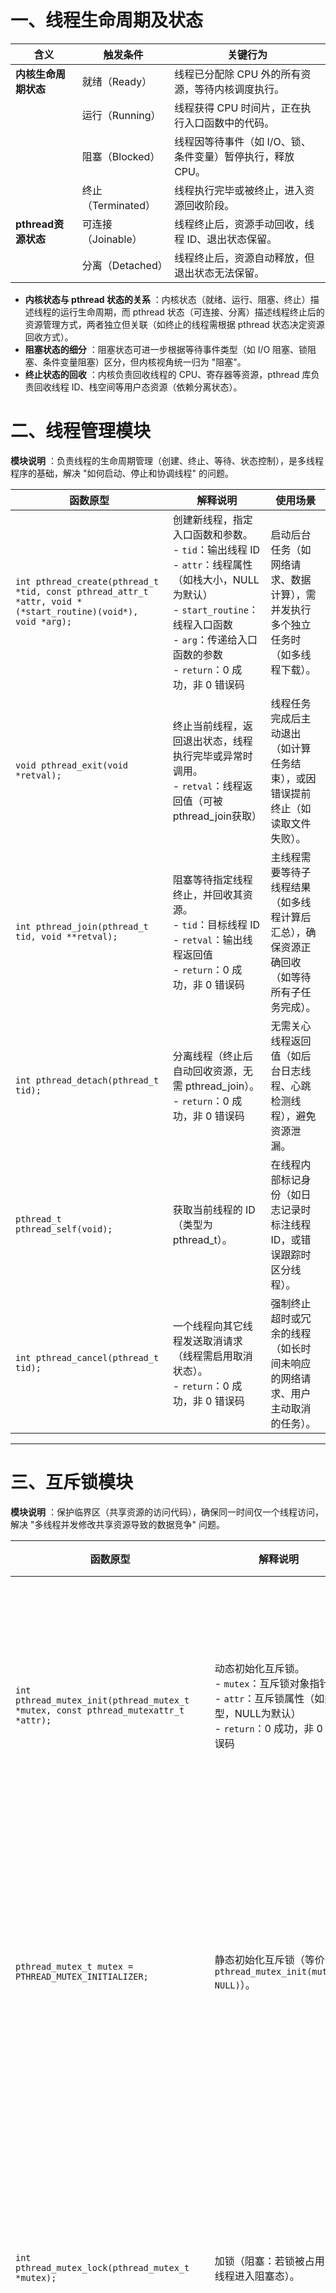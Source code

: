 # **一、线程生命周期及状态**

| **含义**             | **触发条件** | **关键行为**                                         |
| -------------------------- | ------------------ | ---------------------------------------------------------- |
| **内核生命周期状态** | 就绪（Ready）      | 线程已分配除 CPU 外的所有资源，等待内核调度执行。          |
|                            | 运行（Running）    | 线程获得 CPU 时间片，正在执行入口函数中的代码。            |
|                            | 阻塞（Blocked）    | 线程因等待事件（如 I/O、锁、条件变量）暂停执行，释放 CPU。 |
|                            | 终止（Terminated） | 线程执行完毕或被终止，进入资源回收阶段。                   |
| **pthread资源状态**  | 可连接（Joinable） | 线程终止后，资源手动回收，线程 ID、退出状态保留。          |
|                            | 分离（Detached）   | 线程终止后，资源自动释放，但退出状态无法保留。             |

* **内核状态与 pthread 状态的关系** ：内核状态（就绪、运行、阻塞、终止）描述线程的运行生命周期，而 pthread 状态（可连接、分离）描述线程终止后的资源管理方式，两者独立但关联（如终止的线程需根据 pthread 状态决定资源回收方式）。
* **阻塞状态的细分** ：阻塞状态可进一步根据等待事件类型（如 I/O 阻塞、锁阻塞、条件变量阻塞）区分，但内核视角统一归为 "阻塞"。
* **终止状态的回收** ：内核负责回收线程的 CPU、寄存器等资源，pthread 库负责回收线程 ID、栈空间等用户态资源（依赖分离状态）。

# **二、线程管理模块**

**模块说明** ：负责线程的生命周期管理（创建、终止、等待、状态控制），是多线程程序的基础，解决 "如何启动、停止和协调线程" 的问题。

| **函数原型**                                                                                            | **解释说明**                                                                                                                                                                                                                | **使用场景**                                                                         |
| ------------------------------------------------------------------------------------------------------------- | --------------------------------------------------------------------------------------------------------------------------------------------------------------------------------------------------------------------------------- | ------------------------------------------------------------------------------------------ |
| `int pthread_create(pthread_t *tid, const pthread_attr_t *attr, void *(*start_routine)(void*), void *arg);` | 创建新线程，指定入口函数和参数。<br />- `tid`：输出线程 ID<br />- `attr`：线程属性（如栈大小，NULL为默认）<br />- `start_routine`：线程入口函数<br />- `arg`：传递给入口函数的参数<br />- `return`：0 成功，非 0 错误码 | 启动后台任务（如网络请求、数据计算），需并发执行多个独立任务时（如多线程下载）。           |
| `void pthread_exit(void *retval);`                                                                          | 终止当前线程，返回退出状态，线程执行完毕或异常时调用。<br />- `retval`：线程返回值（可被pthread_join获取）                                                                                                                      | 线程任务完成后主动退出（如计算任务结束），或因错误提前终止（如读取文件失败）。             |
| `int pthread_join(pthread_t tid, void **retval);`                                                           | 阻塞等待指定线程终止，并回收其资源。<br />- `tid`：目标线程 ID<br />- `retval`：输出线程返回值<br />- `return`：0 成功，非 0 错误码                                                                                         | 主线程需要等待子线程结果（如多线程计算后汇总），确保资源正确回收（如等待所有子任务完成）。 |
| `int pthread_detach(pthread_t tid);`                                                                        | 分离线程（终止后自动回收资源，无需 pthread_join）。<br />- `return`：0 成功，非 0 错误码                                                                                                                                        | 无需关心线程返回值（如后台日志线程、心跳检测线程），避免资源泄漏。                         |
| `pthread_t pthread_self(void);`                                                                             | 获取当前线程的 ID（类型为 pthread_t）。                                                                                                                                                                                           | 在线程内部标记身份（如日志记录时标注线程 ID，或错误跟踪时区分线程）。                      |
| `int pthread_cancel(pthread_t tid);`                                                                        | 一个线程向其它线程发送取消请求（线程需启用取消状态）。<br />- `return`：0 成功，非 0 错误码                                                                                                                                     | 强制终止超时或冗余的线程（如长时间未响应的网络请求、用户主动取消的任务）。                 |

---

# **三、互斥锁模块**

**模块说明** ：保护临界区（共享资源的访问代码），确保同一时间仅一个线程访问，解决 "多线程并发修改共享资源导致的数据竞争" 问题。

| **函数原型**                                                                   | **解释说明**                                                                                                                           | **使用场景**                                                                 |
| ------------------------------------------------------------------------------------ | -------------------------------------------------------------------------------------------------------------------------------------------- | ---------------------------------------------------------------------------------- |
| `int pthread_mutex_init(pthread_mutex_t *mutex, const pthread_mutexattr_t *attr);` | 动态初始化互斥锁。<br />- `mutex`：互斥锁对象指针<br />- `attr`：互斥锁属性（如类型，NULL为默认）<br />- `return`：0 成功，非 0 错误码 | 需要根据运行时条件创建互斥锁（如动态分配的共享资源，如链表、哈希表）。             |
| `pthread_mutex_t mutex = PTHREAD_MUTEX_INITIALIZER;`                               | 静态初始化互斥锁（等价于 `pthread_mutex_init(mutex, NULL)`）。                                                                             | 互斥锁生命周期与程序一致（如全局变量的锁，如全局计数器、配置参数）。               |
| `int pthread_mutex_lock(pthread_mutex_t *mutex);`                                  | 加锁（阻塞：若锁被占用，线程进入阻塞态）。                                                                                                   | 保护临界区（如共享变量修改、文件写入），确保独占访问（如多线程更新同一个计数器）。 |
| `int pthread_mutex_trylock(pthread_mutex_t *mutex);`                               | 尝试加锁（非阻塞：若锁被占用，返回 `EBUSY`）。                                                                                             | 非强制需要锁时（如尝试获取锁失败后执行其他逻辑，如降级为本地缓存）。               |
| `int pthread_mutex_unlock(pthread_mutex_t *mutex);`                                | 解锁（释放锁，唤醒等待线程）。                                                                                                               | 临界区操作完成后释放锁，允许其他线程访问（如修改完共享变量后释放锁）。             |
| `int pthread_mutex_destroy(pthread_mutex_t *mutex);`                               | 销毁互斥锁（需确保无线程持有锁）。<br />- `return`：0 成功，非 0 错误码                                                                    | 互斥锁不再使用时释放资源（如动态创建的锁，如临时共享资源不再需要时）。             |

---

# **四、条件变量模块**

**模块说明** ：协调线程协作，允许线程等待特定条件满足（需配合互斥锁使用），解决 "线程间需要等待事件触发" 的问题（如生产者 - 消费者模型）。

| **函数原型**                                                                                            | **解释说明**                                                                                                                                                                                                                                                                              | **使用场景**                                                               |
| ------------------------------------------------------------------------------------------------------------- | ----------------------------------------------------------------------------------------------------------------------------------------------------------------------------------------------------------------------------------------------------------------------------------------------- | -------------------------------------------------------------------------------- |
| `int pthread_cond_init(pthread_cond_t *cond, const pthread_condattr_t *attr);`                              | 动态初始化条件变量。<br />- `cond`：条件变量对象指针<br />- `attr`：条件变量属性（如进程共享，NULL为默认）<br />- `return`：0 成功，非 0 错误码                                                                                                                                           | 需要动态创建条件变量（如线程池中的任务队列通知，任务队列为空时消费者等待）。     |
| `pthread_cond_t cond = PTHREAD_COND_INITIALIZER;`                                                           | 静态初始化条件变量（等价于 `pthread_cond_init(cond, NULL)`）。                                                                                                                                                                                                                                | 条件变量生命周期与程序一致（如全局事件通知，如系统资源就绪后通知所有等待线程）。 |
| `int pthread_cond_wait(pthread_cond_t *cond, pthread_mutex_t *mutex);`                                      | 等待条件变量（原子操作：释放锁 → 阻塞 → 唤醒后重新加锁）。必须在持有 `mutex` 时调用                                                                                                                                                                                                         | 线程需要等待特定条件满足（如消费者等待队列非空、生产者等待缓冲区有空位）。       |
| `int pthread_cond_signal(pthread_cond_t *cond);`                                                            | 唤醒一个等待条件变量的线程（若有多个，选择一个）。                                                                                                                                                                                                                                              | 条件满足时通知单个等待线程（如生产者生产数据后唤醒一个消费者处理数据）。         |
| `int pthread_cond_broadcast(pthread_cond_t *cond);`                                                         | 唤醒所有等待条件变量的线程。                                                                                                                                                                                                                                                                    | 条件满足时通知所有等待线程（如系统资源释放后唤醒所有等待的工作线程）。           |
| `int pthread_cond_destroy(pthread_cond_t *cond);`                                                           | 销毁条件变量（需确保无线程等待）。<br />- `return`：0 成功，非 0 错误码                                                                                                                                                                                                                       | 条件变量不再使用时释放资源（如动态创建的条件变量，如临时任务队列不再需要时）。   |
| `int pthread_cond_timedwait(pthread_cond_t *cond, pthread_mutex_t *mutex, const struct timespec *abstime);` | 带超时的条件变量等待<br />- `cond`: 等待的条件变量<br />- `mutex `: 与条件变量关联的互斥锁<br />- `abstime `: 绝对超时时间（相对于 1970-01-01 00:00:00 的时间点），非相对等待时长<br />- `return`: 若被唤醒（条件满足），函数返回 0（成功）; 若超时，函数返回 ETIMEDOUT（超时错误码）。 | 用于在线程间同步时，让线程在指定时间内等待条件满足，避免无限阻塞。               |

---

# **五、读写锁模块**

**模块说明** ：支持 “共享读、独占写”，优化读多写少场景的并发效率，解决 “读操作远多于写操作时互斥锁效率低下” 的问题。

| **函数原型**                                        | **解释说明**                                                        | **使用场景**                                                                 |
| --------------------------------------------------------- | ------------------------------------------------------------------------- | ---------------------------------------------------------------------------------- |
| `int pthread_rwlock_rdlock(pthread_rwlock_t *rwlock);`  | 加读锁（阻塞：若写锁被占用，线程等待）。允许多线程共享读锁                | 读多写少场景（如配置参数读取、缓存查询），提升读并发性能（如多线程读取配置文件）。 |
| `int pthread_rwlock_wrlock(pthread_rwlock_t *rwlock);`  | 加写锁（阻塞：若读锁或写锁被占用，线程等待）。仅允许单线程写锁            | 写操作（如更新配置参数、修改缓存）时需要独占访问（如定时更新配置文件内容）。       |
| `int pthread_rwlock_unlock(pthread_rwlock_t *rwlock);`  | 解锁（读锁或写锁）。                                                      | 读 / 写操作完成后释放锁，允许其他线程访问（如读取或修改完配置后释放锁）。          |
| `int pthread_rwlock_destroy(pthread_rwlock_t *rwlock);` | 销毁读写锁（需确保无线程持有锁）。<br />- `return`：0 成功，非 0 错误码 | 读写锁不再使用时释放资源（如动态创建的读写锁，如临时缓存不再需要时）。             |

---

# **六、线程局部存储模块**

**模块说明** ：为每个线程提供独立的存储区域，避免共享变量的同步开销，解决 "线程需要私有数据" 的问题（如线程私有缓存、日志句柄）。

| **函数原型**                                                         | **解释说明**                                                                                                                                     | **使用场景**                                                         |
| -------------------------------------------------------------------------- | ------------------------------------------------------------------------------------------------------------------------------------------------------ | -------------------------------------------------------------------------- |
| `int pthread_key_create(pthread_key_t *key, void (*destructor)(void*));` | 创建线程局部存储的键。<br />- `key`：输出键<br />- `destructor`：线程终止时释放存储的回调（`NULL`表示无）<br />- `return`：0 成功，非 0 错误码 | 需要为每个线程分配独立数据（如线程私有日志缓冲区、数据库连接句柄）。       |
| `int pthread_setspecific(pthread_key_t key, const void *value);`         | 为当前线程的键设置值（value 为线程私有数据指针）。<br />- `return`：0 成功，非 0 错误码                                                              | 在线程内部存储私有数据（如用户会话信息、临时计算结果）。                   |
| `void *pthread_getspecific(pthread_key_t key);`                          | 获取当前线程的键对应的值（无值返回 NULL）。                                                                                                            | 在线程内部读取之前存储的私有数据（如恢复会话状态、获取缓存）。             |
| `int pthread_key_delete(pthread_key_t key);`                             | 删除键（不自动释放线程存储，需手动清理）。<br />- `return`：0 成功，非 0 错误码                                                                      | 线程局部存储不再使用时释放键资源（如动态创建的键，如临时任务不再需要时）。 |

---

# **七、线程属性模块**

**模块说明** ：配置线程的高级属性（如栈大小、分离状态），满足不同场景的资源需求，解决 "线程需要定制化资源" 的问题（如大栈空间、自动回收）。

| **函数原型**                                                          | **解释说明**                                                                                                         | **使用场景**                                                                     |
| --------------------------------------------------------------------------- | -------------------------------------------------------------------------------------------------------------------------- | -------------------------------------------------------------------------------------- |
| `int pthread_attr_init(pthread_attr_t *attr);`                            | 初始化线程属性对象（默认值：非分离、默认栈大小等）。<br />- `return`：0 成功，非 0 错误码                                | 需要自定义线程属性（如调整栈大小、设置分离状态）时初始化属性对象（如创建大栈线程前）。 |
| `int pthread_attr_setdetachstate(pthread_attr_t *attr, int detachstate);` | 设置线程分离状态（PTHREAD_CREATE_DETACHED 分离或 PTHREAD_CREATE_JOINABLE 可连接）。<br />- `return`：0 成功，非 0 错误码 | 需要控制线程是否自动回收资源（如后台线程设为分离态，避免 pthread_join）。              |
| `int pthread_attr_setstacksize(pthread_attr_t *attr, size_t stacksize);`  | 设置线程栈大小（需大于 PTHREAD_STACK_MIN）。<br />- `return`：0 成功，非 0 错误码                                        | 线程需要较大栈空间（如递归深度大的任务、大数组局部变量）。                             |
| `int pthread_attr_destroy(pthread_attr_t *attr);`                         | 销毁线程属性对象（释放资源）。<br />- `return`：0 成功，非 0 错误码                                                      | 线程属性对象不再使用时释放资源（如动态创建的属性对象，如临时线程创建完成后）。         |

---

# **八、其他辅助模块**

**模块说明** ：提供线程安全的初始化、一次性执行等辅助功能，解决 "多线程环境下的特殊需求"（如全局资源初始化）。

| **函数原型**                                                              | **解释说明**                                                                                                                             | **使用场景**                                                                       |
| ------------------------------------------------------------------------------- | ---------------------------------------------------------------------------------------------------------------------------------------------- | ---------------------------------------------------------------------------------------- |
| `int pthread_once(pthread_once_t *once_control, void (*init_routine)(void));` | 确保初始化函数 init_routine 仅被调用一次（线程安全）。<br />- `once_control`初始化为PTHREAD_ONCE_INIT<br />- `return`：0 成功，非 0 错误码 | 全局资源初始化（如加载配置、初始化单例对象），避免多线程重复初始化（如日志系统初始化）。 |
